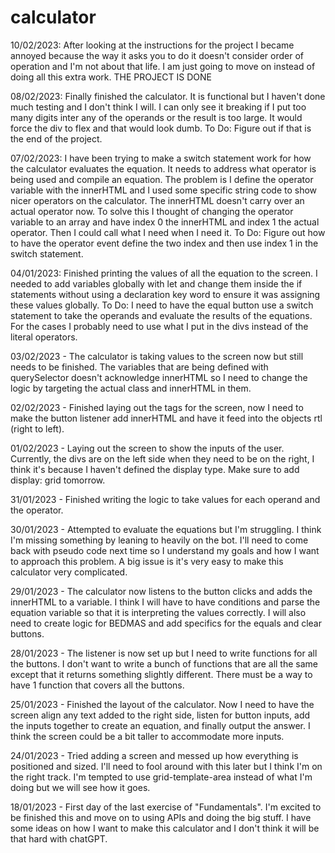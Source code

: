 # calculator

10/02/2023:
After looking at the instructions for the project I became annoyed because the way it asks you to do it doesn't consider order of operation and I'm not about that life. I am just going to move on instead of doing all this extra work.
THE PROJECT IS DONE

08/02/2023:
Finally finished the calculator. It is functional but I haven't done much testing and I don't think I will. I can only see it breaking if I put too many digits inter any of the operands or the result is too large. It would force the div to flex and that would look dumb.
To Do:
Figure out if that is the end of the project.

07/02/2023:
I have been trying to make a switch statement work for how the calculator evaluates the equation. It needs to address what operator is being used and compile an equation. The problem is I define the operator variable with the innerHTML and I used some specific string code to show nicer operators on the calculator. The innerHTML doesn't carry over an actual operator now. To solve this I thought of changing the operator variable to an array and have index 0 the innerHTML and index 1 the actual operator. Then I could call what I need when I need it.
To Do:
Figure out how to have the operator event define the two index and then use index 1 in the switch statement.

04/01/2023:
Finished printing the values of all the equation to the screen. I needed to add variables globally with let and change them inside the if statements without using a declaration key word to ensure it was assigning these values globally.
To Do:
I need to have the equal button use a switch statement to take the operands and evaluate the results of the equations. For the cases I probably need to use what I put in the divs instead of the literal operators.

03/02/2023 - The calculator is taking values to the screen now but still needs to be finished. The variables that are being defined with querySelector doesn't acknowledge innerHTML so I need to change the logic by targeting the actual class and innerHTML in them. 

02/02/2023 - Finished laying out the tags for the screen, now I need to make the button listener add innerHTML and have it feed into the objects rtl (right to left).

01/02/2023 - Laying out the screen to show the inputs of the user. Currently, the divs are on the left side when they need to be on the right, I think it's because I haven't defined the display type. Make sure to add display: grid tomorrow.

31/01/2023 - Finished writing the logic to take values for each operand and the operator.

30/01/2023 - Attempted to evaluate the equations but I'm struggling. I think I'm missing something by leaning to heavily on the bot. I'll need to come back with pseudo code next time so I understand my goals and how I want to approach this problem. A big issue is it's very easy to make this calculator very complicated.

29/01/2023 - The calculator now listens to the button clicks and adds the innerHTML to a variable. I think I will have to have conditions and parse the equation variable so that it is interpreting the values correctly. I will also need to create logic for BEDMAS and add specifics for the equals and clear buttons.

28/01/2023 - The listener is now set up but I need to write functions for all the buttons. I don't want to write a bunch of functions that are all the same except that it returns something slightly different. There must be a way to have 1 function that covers all the buttons.

25/01/2023 - Finished the layout of the calculator. Now I need to have the screen align any text added to the right side, listen for button inputs, add the inputs together to create an equation, and finally output the answer. I think the screen could be a bit taller to accommodate more inputs.

24/01/2023 - Tried adding a screen and messed up how everything is positioned and sized. I'll need to fool around with this later but I think I'm on the right track. I'm tempted to use grid-template-area instead of what I'm doing but we will see how it goes.

18/01/2023 - First day of the last exercise of "Fundamentals". I'm excited to be finished this and move on to using APIs and doing the big stuff. I have some ideas on how I want to make this calculator and I don't think it will be that hard with chatGPT.